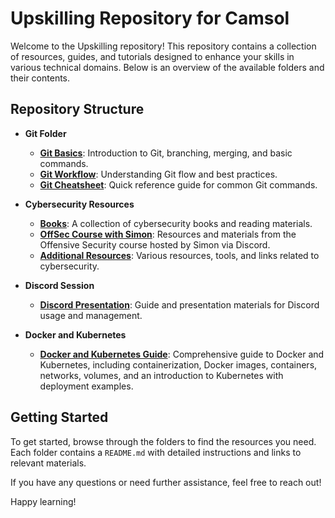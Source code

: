 # Upskilling Repository for Camsol

Welcome to the Upskilling repository! This repository contains a collection of resources, guides, and tutorials designed to enhance your skills in various technical domains. Below is an overview of the available folders and their contents.

## Repository Structure

- **Git Folder**
  - **[Git Basics](./git/README.md)**: Introduction to Git, branching, merging, and basic commands.
  - **[Git Workflow](./git/README.md)**: Understanding Git flow and best practices.
  - **[Git Cheatsheet](./git/README.md)**: Quick reference guide for common Git commands.

- **Cybersecurity Resources**
  - **[Books](./Cybersecurity%20Resources/Resources.md)**: A collection of cybersecurity books and reading materials.
  - **[OffSec Course with Simon](./Cybersecurity%20Resources/FreeCC-CertificationVoucher.md)**: Resources and materials from the Offensive Security course hosted by Simon via Discord.
  - **[Additional Resources](./Cybersecurity%20Resources/Resources.md)**: Various resources, tools, and links related to cybersecurity.

- **Discord Session**
  - **[Discord Presentation](./Discord%20Session/README.md)**: Guide and presentation materials for Discord usage and management.

- **Docker and Kubernetes**
  - **[Docker and Kubernetes Guide](./Docker/README.md)**: Comprehensive guide to Docker and Kubernetes, including containerization, Docker images, containers, networks, volumes, and an introduction to Kubernetes with deployment examples.

## Getting Started

To get started, browse through the folders to find the resources you need. Each folder contains a `README.md` with detailed instructions and links to relevant materials.

If you have any questions or need further assistance, feel free to reach out!

Happy learning!
